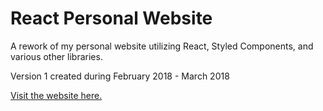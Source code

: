 # React Personal Website
A rework of my personal website utilizing React, Styled Components, and various other libraries.

Version 1 created during February 2018 - March 2018

[Visit the website here.](https://rogerwangcs.github.io/React-Personal-Website)